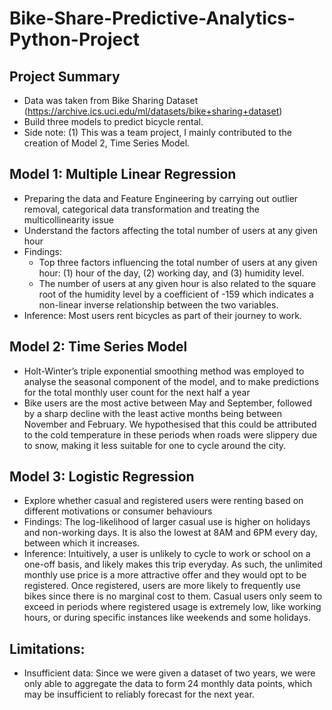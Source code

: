 # Bike-Share-Predictive-Analytics-Python-Project
## Project Summary
- Data was taken from Bike Sharing Dataset (https://archive.ics.uci.edu/ml/datasets/bike+sharing+dataset)
- Build three models to predict bicycle rental.
- Side note: (1) This was a team project, I mainly contributed to the creation of Model 2, Time Series Model.

## Model 1: Multiple Linear Regression
- Preparing the data and Feature Engineering by carrying out outlier removal, categorical data transformation and treating the multicollinearity issue
- Understand the factors affecting the total number of users at any given hour
- Findings: 
  - Top three factors influencing the total number of users at any given hour: (1) hour of the day, (2) working day, and (3) humidity level.
  - The number of users at any given hour is also related to the square root of the humidity level by a coefficient of -159 which indicates a non-linear inverse relationship between the two variables.
- Inference: Most users rent bicycles as part of their journey to work. 

## Model 2: Time Series Model
- Holt-Winter’s triple exponential smoothing method was employed to analyse the seasonal component of the model, and to make predictions for the total monthly user count for the next half a year
- Bike users are the most active between May and September, followed by a sharp decline with the least active months being between November and February. We hypothesised that this could be attributed to the cold temperature in these periods when roads were slippery due to snow, making it less suitable for one to cycle around the city.

## Model 3: Logistic Regression
- Explore whether casual and registered users were renting based on different motivations or consumer behaviours
- Findings: The log-likelihood of larger casual use is higher on holidays and non-working days. It is also the lowest at 8AM and 6PM every day, between which it increases.
- Inference: Intuitively, a user is unlikely to cycle to work or school on a one-off basis, and likely makes this trip everyday. As such, the unlimited monthly use price is a more attractive offer and they would opt to be registered. Once registered, users are more likely to frequently use bikes since there is no marginal cost to them. Casual users only seem to exceed in periods where registered usage is extremely low, like working hours, or during specific instances like weekends and some holidays.

## Limitations:
- Insufficient data: Since we were given a dataset of two years, we were only able to aggregate the data to form 24 monthly data points, which may be insufficient to reliably forecast for the next year.
